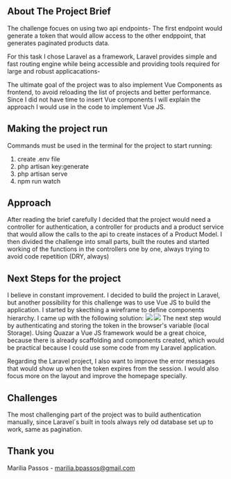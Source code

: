 ## About The Project Brief

The challenge focues on using two api endpoints- The first endpoint would generate a token that would allow access to the other endppoint, that generates paginated products data. 

For this task I chose Laravel as a framework, Laravel provides simple and fast routing engine while being accessible and providing tools required for large and robust applicacations- 

The ultimate goal of the project was to also implement Vue Components as frontend, to avoid reloading the list of projects and better performance. Since I did not have time to insert Vue components I will explain the approach I would use in the code to implement Vue JS.

## Making the project run

Commands must be used in the terminal for the project to start running:
1. create .env file 
2. php artisan key:generate
3. php artisan serve
4. npm run watch

## Approach

After reading the brief carefully I decided that the  project would need a controller for authentication, a controller for products and a product service that would allow the calls to the api to create instaces of a Product Model. I then divided the challenge into small parts, built the routes and started working of the functions in the controllers one by one, always trying to avoid code repetition (DRY, always)

## Next Steps for the project

I believe in constant improvement. I decided to build the project in Laravel, but another possibility for this challenge was to use Vue JS to build the application. I started by skecthing a wireframe to define components hierarchy. I came up with the following solution:
<img src="https://i.ibb.co/FHnbWrS/wireframe.png">
<img src="https://i.ibb.co/j8DK7Yv/912588ddc488e35fc2380ed3953ee9d2.png">
The next step would by authenticating and storing the token in the browser's variable (local Storage). Using <a hreh="https://quasar.dev/introduction-to-quasar">Quazar</a> a Vue JS framework would be a great choice, because there is already scaffolding and components created, which would be practical because I could use some code from my Laravel application.

Regarding the Laravel project, I also want to improve the error messages that would show up when the token expires from the session. I would also focus more on the layout and improve the homepage specially. 

## Challenges

The most challenging part of the project was to build authentication manually, since Laravel´s built in tools always rely od database set up to work, same as pagination.

## Thank you

Marília Passos - marilia.bpassos@gmail.com

